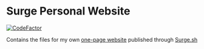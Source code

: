 # Surge Personal Website
[![CodeFactor](https://www.codefactor.io/repository/github/nicoloverardo/surge-personal-website/badge/main)](https://www.codefactor.io/repository/github/nicoloverardo/surge-personal-website/overview/main)

Contains the files for my own [one-page website](http://nicoloverardo.com) published through [Surge.sh](https://surge.sh)
